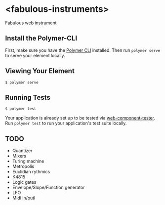 # \<fabulous-instruments\>

Fabulous web instrument

## Install the Polymer-CLI

First, make sure you have the [Polymer CLI](https://www.npmjs.com/package/polymer-cli) installed. Then run `polymer serve` to serve your element locally.

## Viewing Your Element

```
$ polymer serve
```

## Running Tests

```
$ polymer test
```

Your application is already set up to be tested via [web-component-tester](https://github.com/Polymer/web-component-tester). Run `polymer test` to run your application's test suite locally.

## TODO

- Quantizer
- Mixers
- Turing machine
- Metropolis
- Euclidian rythmics
- K4815
- Logic gates
- Envelope/Slope/Function generator
- LFO
- Midi in/outl
